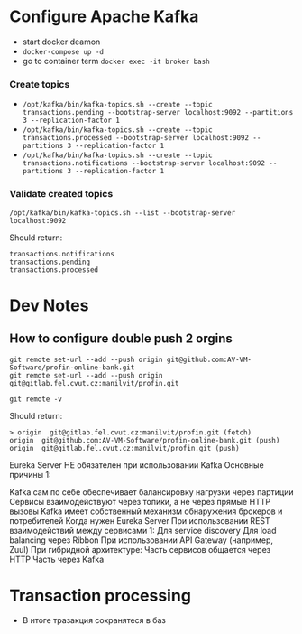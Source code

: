 Configure Apache Kafka
===========================
- start docker deamon
- ```docker-compose up -d```
- go to container term ```docker exec -it broker bash```


### Create topics 

- ```/opt/kafka/bin/kafka-topics.sh --create --topic transactions.pending --bootstrap-server localhost:9092 --partitions 3 --replication-factor 1```
- ```/opt/kafka/bin/kafka-topics.sh --create --topic transactions.processed --bootstrap-server localhost:9092 --partitions 3 --replication-factor 1```
- ```/opt/kafka/bin/kafka-topics.sh --create --topic transactions.notifications --bootstrap-server localhost:9092 --partitions 3 --replication-factor 1```

### Validate created topics
```/opt/kafka/bin/kafka-topics.sh --list --bootstrap-server localhost:9092```

Should return:
```
transactions.notifications
transactions.pending
transactions.processed
```


   Dev Notes
===========================
## How to configure double push 2 orgins
```
git remote set-url --add --push origin git@github.com:AV-VM-Software/profin-online-bank.git
git remote set-url --add --push origin git@gitlab.fel.cvut.cz:manilvit/profin.git
```
```
git remote -v
```
Should return:
```
> origin  git@gitlab.fel.cvut.cz:manilvit/profin.git (fetch)
origin  git@github.com:AV-VM-Software/profin-online-bank.git (push)
origin  git@gitlab.fel.cvut.cz:manilvit/profin.git (push)
```

Eureka Server НЕ обязателен при использовании Kafka
Основные причины 1:

Kafka сам по себе обеспечивает балансировку нагрузки через партиции
Сервисы взаимодействуют через топики, а не через прямые HTTP вызовы
Kafka имеет собственный механизм обнаружения брокеров и потребителей
Когда нужен Eureka Server
При использовании REST взаимодействий между сервисами 1:
Для service discovery
Для load balancing через Ribbon
При использовании API Gateway (например, Zuul)
При гибридной архитектуре:
Часть сервисов общается через HTTP
Часть через Kafka



Transaction processing
===========================
- В итоге тразакция сохранятеся в баз
